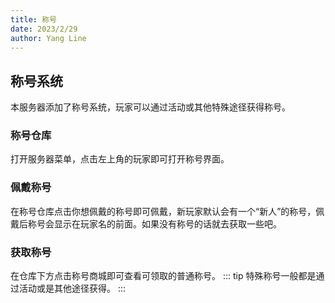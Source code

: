 ```yaml
---
title: 称号
date: 2023/2/29
author: Yang Line
---
```

## 称号系统
本服务器添加了称号系统，玩家可以通过活动或其他特殊途径获得称号。

### 称号仓库
打开服务器菜单，点击左上角的玩家即可打开称号界面。

### 佩戴称号
在称号仓库点击你想佩戴的称号即可佩戴，新玩家默认会有一个“新人”的称号，佩戴后称号会显示在玩家名的前面。如果没有称号的话就去获取一些吧。

### 获取称号
在仓库下方点击称号商城即可查看可领取的普通称号。
::: tip
特殊称号一般都是通过活动或是其他途径获得。
:::